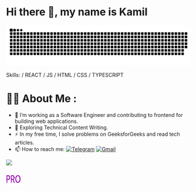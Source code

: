 # Hi there 👋, my name is Kamil
![](https://raw.githubusercontent.com/1999AZZAR/1999AZZAR/readme/resources/img/grid-snake.svg)


Skills:  / REACT / JS / HTML / CSS / TYPESCRIPT
# 👩‍💻 About Me :

- 🔭 I’m working as a Software Engineer and contributing to frontend for building web applications.
- 🌱  Exploring Technical Content Writing.
- ⚡  In my free time, I solve problems on GeeksforGeeks and read tech articles.
- 📫 How to reach me: [<img src='https://img.shields.io/badge/-Sadigov-blue?style=flat&logo=Telegram&logoColor=white' alt='Telegram' height='20'>](https://t.me/Sadigov26)  [<img src='https://img.shields.io/badge/-sadigovkamil2%40gmail.com-red?style=for-the-badge&logo=gmail&logoColor=white' alt='Gmail' height='20'>](mailto:sadigovkamil2@gmail.com) 


![](https://camo.githubusercontent.com/d26893d99fe76f99fcf7d36e586ad8a0133c131fd4b101fe56494105b4238549/68747470733a2f2f6d656469612e67697068792e636f6d2f6d656469612f645765734263544c61766b5a754733354d492f67697068792e676966)


 

<a href='https://github.com/pricing'><img src='https://raw.githubusercontent.com/acervenky/animated-github-badges/master/assets/pro.gif' width='40' height='40'></a> 

